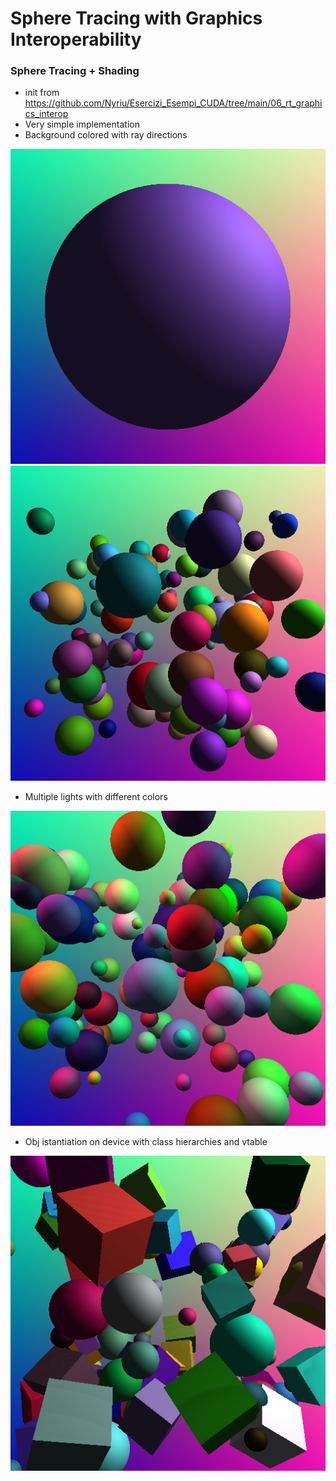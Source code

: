 # Sphere Tracing with Graphics Interoperability

### Sphere Tracing + Shading
* init from <https://github.com/Nyriu/Esercizi_Esempi_CUDA/tree/main/06_rt_graphics_interop>
* Very simple implementation
* Background colored with ray directions

![](./imgs/2021-07-01-154902_512x512_scrot.png)
![](./imgs/2021-07-06-130027_512x512_scrot.png)

* Multiple lights with different colors

![](./imgs/2021-07-06-184454_512x512_scrot.png)


* Obj istantiation on device with class hierarchies and vtable

![](./imgs/2021-07-13-113501_512x512_scrot.png)



